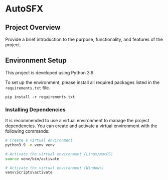 # AutoSFX

## Project Overview
Provide a brief introduction to the purpose, functionality, and features of the project.

## Environment Setup

This project is developed using Python 3.9. 

To set up the environment, please install all required packages listed in the `requirements.txt` file.

`pip install -r requirements.txt`


### Installing Dependencies

It is recommended to use a virtual environment to manage the project dependencies. You can create and activate a virtual environment with the following commands:

```bash
# Create a virtual environment
python3.9 -m venv venv

# Activate the virtual environment (Linux/macOS)
source venv/bin/activate

# Activate the virtual environment (Windows)
venv\Scripts\activate
